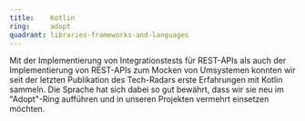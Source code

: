 ```yaml
---
title:    Kotlin  
ring:     adopt
quadrant: libraries-frameworks-and-languages
---
```


Mit der Implementierung von Integrationstests für REST-APIs als auch der Implementierung von REST-APIs zum Mocken von
Umsystemen konnten wir seit der letzten Publikation des Tech-Radars erste Erfahrungen mit Kotlin sammeln. Die Sprache
hat sich dabei so gut bewährt, dass wir sie neu im "Adopt"-Ring aufführen und in unseren Projekten vermehrt einsetzen
möchten.
